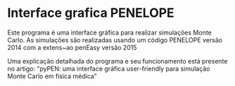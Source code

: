 # Interface grafica PENELOPE


Este programa é uma interface gráfica para realizar simulações Monte Carlo. As simulações são realizadas usando um código PENELOPE versão 2014 com a extens~ao penEasy versão 2015

Uma explicação detalhada do programa e seu funcionamento está presente no artigo: "pyPEN: uma interface gráfica user-friendly para simulação Monte Carlo em física médica"
